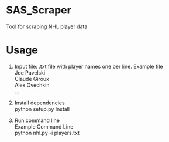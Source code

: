 # SAS_Scraper
Tool for scraping NHL player data

# Usage
1. Input file: .txt file with player names one per line.
Example file  
Joe Pavelski  
Claude Giroux  
Alex Ovechkin  
...  
  
2. Install dependencies  
python setup.py Install  

3. Run command line  
Example Command Line  
python nhl.py -i players.txt  
